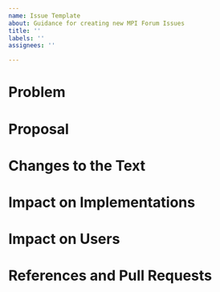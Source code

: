 ```yaml
---
name: Issue Template
about: Guidance for creating new MPI Forum Issues
title: ''
labels: ''
assignees: ''

---
```


# Problem

<!-- Describe the motivation of your proposal here. -->

# Proposal

<!-- Describe the ideas of the proposal. -->

# Changes to the Text

<!-- Describe the text changes here. -->

# Impact on Implementations

<!-- Describe changes that implementations will be required to make here. -->

# Impact on Users

<!-- Describe the changes that will impact users here. -->

# References and Pull Requests

<!-- Insert any internal (other issues and pull requests) or external (websites, papers, etc.) references here. You may come back and edit the description later to add references. -->
